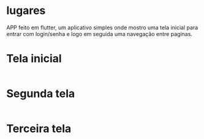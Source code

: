 # lugares

APP feito em flutter, um aplicativo simples onde mostro uma tela inicial para entrar com login/senha e logo em seguida uma navegação entre paginas.

# Tela inicial
 <img src="https://uploaddeimagens.com.br/images/003/622/095/full/tela_inicial.PNG?1641820354" alt="">

# Segunda tela
 <img src="https://uploaddeimagens.com.br/images/003/622/097/full/segunda_tela.PNG?1641820399" alt="">

# Terceira tela
 <img src="https://uploaddeimagens.com.br/images/003/622/125/full/terceira_tela.PNG?1641820723" alt="">
